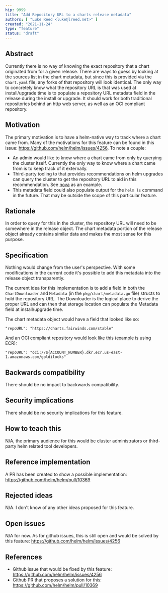 ```yaml
---
hip: 9999
title: "Add Repository URL to a charts release metadata"
authors: [ "Luke Reed <luke@lreed.net>" ]
created: "2021-11-24"
type: "feature"
status: "draft"
---
```


## Abstract

Currently there is no way of knowing the exact repository that a chart originated from for a given release. There are ways to guess by looking at the sources list in the chart metadata, but since this is provided via the `Chart.yaml` file, any forks of that repository will look identical. The only way to concretely know what the repository URL is that was used at install/upgrade time is to populate a repository URL metadata field in the release during the install or upgrade. It should work for both traditional repositories behind an http web server, as well as an OCI compliant repository.

## Motivation

The primary motivation is to have a helm-native way to track where a chart came from. Many of the motivations for this feature can be found in this issue: https://github.com/helm/helm/issues/4256. To note a couple:
- An admin would like to know where a chart came from only by querying the cluster itself. Currently the only way to know where a chart came from is to keep track of it externally.
- Third-party tooling to that provides recommendations on helm upgrades can query the cluster to get the repository URL to aid in this recommendation. See [nova](https://github.com/FairwindsOps/nova) as an example.
- This metadata field could also populate output for the `helm ls` command in the future. That may be outside the scope of this particular feature.

## Rationale

In order to query for this in the cluster, the repository URL will need to be somewhere in the release object. The chart metadata portion of the release object already contains similar data and makes the most sense for this purpose.

## Specification

Nothing would change from the user's perspective. With some modifications in the current code it's possible to add this metadata into the release object transparently.

The current idea for this implementation is to add a field in both the `ChartDownloader` and `Metadata` (in the `pkg/chart/metadata.go` file) structs to hold the repository URL. The Downloader is the logical place to derive the proper URL and can then that storage location can populate the Metadata field at install/upgrade time.

The chart metadata object would have a field that looked like so:

```
"repoURL": "https://charts.fairwinds.com/stable"
```

And an OCI compliant repository would look like this (example is using ECR):

```
"repoURL": "oci://${ACCOUNT_NUMBER}.dkr.ecr.us-east-1.amazonaws.com/goldilocks"
```

## Backwards compatibility

There should be no impact to backwards compatibility.

## Security implications

There should be no security implications for this feature.

## How to teach this

N/A, the primary audience for this would be cluster administrators or third-party helm related tool developers.

## Reference implementation
A PR has been created to show a possible implementation: https://github.com/helm/helm/pull/10369

## Rejected ideas

N/A. I don't know of any other ideas proposed for this feature.

## Open issues

N/A for now. As for github issues, this is still open and would be solved by this feature: https://github.com/helm/helm/issues/4256

## References

- Github issue that would be fixed by this feature: https://github.com/helm/helm/issues/4256
- Github PR that proposes a solution for this: https://github.com/helm/helm/pull/10369
